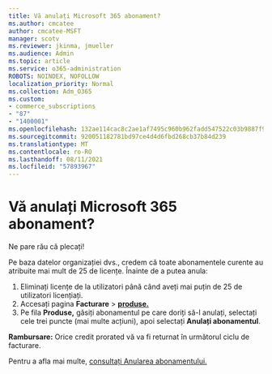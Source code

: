 ```yaml
---
title: Vă anulați Microsoft 365 abonament?
ms.author: cmcatee
author: cmcatee-MSFT
manager: scotv
ms.reviewer: jkinma, jmueller
ms.audience: Admin
ms.topic: article
ms.service: o365-administration
ROBOTS: NOINDEX, NOFOLLOW
localization_priority: Normal
ms.collection: Adm_O365
ms.custom:
- commerce_subscriptions
- "87"
- "1400001"
ms.openlocfilehash: 132ae114cac8c2ae1af7495c960b962fadd547522c03b9887f9bde481fff4bba
ms.sourcegitcommit: 920051182781bd97ce4d4d6fbd268cb37b84d239
ms.translationtype: MT
ms.contentlocale: ro-RO
ms.lasthandoff: 08/11/2021
ms.locfileid: "57893967"
---
```

# <a name="canceling-your-microsoft-365-subscription"></a>Vă anulați Microsoft 365 abonament?

Ne pare rău că plecați!
  
Pe baza datelor organizației dvs., credem că toate abonamentele curente au atribuite mai mult de 25 de licențe. Înainte de a putea anula:

1. Eliminați licențe de la utilizatori până când aveți mai puțin de 25 de utilizatori licențiați.
2. Accesați pagina **Facturare** \> **[produse.](https://go.microsoft.com/fwlink/p/?linkid=842054)**
3. Pe fila **Produse,** găsiți abonamentul pe care doriți să-l anulați, selectați cele trei puncte (mai multe acțiuni), apoi selectați **Anulați abonamentul**.

**Rambursare:** Orice credit prorated vă va fi returnat în următorul ciclu de facturare.

Pentru a afla mai multe, [consultați Anularea abonamentului.](https://docs.microsoft.com/microsoft-365/commerce/subscriptions/cancel-your-subscription)